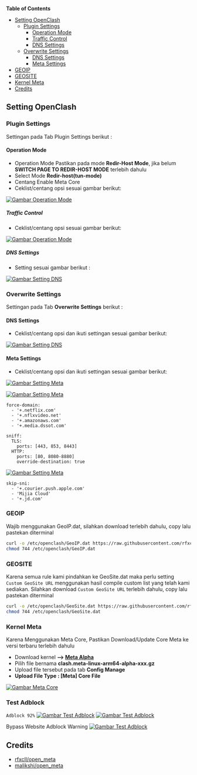 **Table of Contents**

- [Setting OpenClash](#setting-openclash)
  - [Plugin Settings](#plugin-settings)
    - [Operation Mode](#operation-mode)
    - [Traffic Control](#traffic-control)
    - [DNS Settings](#dns-settings)
  - [Overwrite Settings](#overwrite-settings)
    - [DNS Settings](#dns-settings)
    - [Meta Settings](#meta-settings)
- [GEOIP](#geoip)
- [GEOSITE](#geosite)
- [Kernel Meta](#kernel-meta)
- [Credits](#credits)

## Setting OpenClash

### Plugin Settings

Settingan pada Tab Plugin Settings berikut :

#### Operation Mode

- Operation Mode Pastikan pada mode **Redir-Host Mode**, jika belum **SWITCH PAGE TO REDIR-HOST MODE** terlebih dahulu
- Select Mode **Redir-host(tun-mode)**
- Centang Enable Meta Core
- Ceklist/centang opsi sesuai gambar berikut:

[![Gambar Operation Mode](https://raw.githubusercontent.com/dantewrt/DanteWRT-Meta/main/images/operationmode.PNG "Operation Mode")](https://raw.githubusercontent.com/dantewrt/DanteWRT-Meta/main/images/operationmode.PNG)

##### Traffic Control

- Ceklist/centang opsi sesuai gambar berikut:

[![Gambar Operation Mode](https://raw.githubusercontent.com/dantewrt/DanteWRT-Meta/main/images/operationmode-2.PNG "Operation Mode")](https://raw.githubusercontent.com/dantewrt/DanteWRT-Meta/main/images/operationmode-2.PNG)

##### DNS Settings
- Setting sesuai gambar berikut :

[![Gambar Setting DNS](https://raw.githubusercontent.com/dantewrt/DanteWRT-Meta/main/images/dnssetting-1.PNG "Setting DNS")](https://raw.githubusercontent.com/dantewrt/DanteWRT-Meta/main/images/dnssetting-1.PNG)

### Overwrite Settings

Settingan pada Tab **Overwrite Settings** berikut :

#### DNS Settings

- Ceklist/centang opsi dan ikuti settingan sesuai gambar berikut:

[![Gambar Setting DNS](https://raw.githubusercontent.com/dantewrt/DanteWRT-Meta/main/images/dnssetting-2.PNG "Setting DNS")](https://raw.githubusercontent.com/dantewrt/DanteWRT-Meta/main/images/dnssetting-2.PNG)

#### Meta Settings

- Ceklist/centang opsi dan ikuti settingan sesuai gambar berikut:

[![Gambar Setting Meta](https://raw.githubusercontent.com/dantewrt/DanteWRT-Meta/main/images/metasetting-1.PNG "Setting Meta")](https://raw.githubusercontent.com/dantewrt/DanteWRT-Meta/main/images/metasetting-1.jpg)

[![Gambar Setting Meta](https://raw.githubusercontent.com/dantewrt/DanteWRT-Meta/main/images/metasetting-2.PNG "Setting Meta")](https://raw.githubusercontent.com/dantewrt/DanteWRT-Meta/main/images/metasetting-2.PNG)

```
force-domain:
  - '+.netflix.com'
  - '+.nflxvideo.net'
  - '+.amazonaws.com'
  - '+.media.dssot.com'
```

```
sniff:
  TLS:
    ports: [443, 853, 8443]
  HTTP:
    ports: [80, 8080-8880]
    override-destination: true
 ```
 
[![Gambar Setting Meta](https://raw.githubusercontent.com/dantewrt/DanteWRT-Meta/main/images/metasetting-3.PNG "Setting Meta")](https://raw.githubusercontent.com/dantewrt/DanteWRT-Meta/main/images/metasetting-3.PNG)

```
skip-sni:
  - '+.courier.push.apple.com'
  - 'Mijia Cloud'
  - '+.jd.com'
```
### GEOIP

Wajib menggunakan GeoIP.dat, silahkan download terlebih dahulu,
copy lalu pastekan diterminal

```sh
curl -o /etc/openclash/GeoIP.dat https://raw.githubusercontent.com/rfxcll/v2ray-rules-dat/release/GeoIP.dat
chmod 744 /etc/openclash/GeoIP.dat
```

### GEOSITE

Karena semua rule kami pindahkan ke GeoSite.dat maka perlu setting `Custom GeoSite URL` menggunakan hasil compile custom list yang telah kami sediakan.
Silahkan download `Custom GeoSite URL` terlebih dahulu,
copy lalu pastekan diterminal

```sh
curl -o /etc/openclash/GeoSite.dat https://raw.githubusercontent.com/rfxcll/v2ray-rules-dat/release/GeoSite.dat
chmod 744 /etc/openclash/GeoSite.dat
```

### Kernel Meta

Karena Menggunakan Meta Core, Pastikan Download/Update Core Meta ke versi terbaru terlebih dahulu

- Download kernel **--> [Meta Alpha](https://github.com/MetaCubeX/Clash.Meta/releases/tag/Prerelease-Alpha)**
- Pilih file bernama **clash.meta-linux-arm64-alpha-xxx.gz**
- Upload file tersebut pada tab **Config Manage**
- **Upload File Type : [Meta] Core File**

[![Gambar Meta Core](https://raw.githubusercontent.com/dantewrt/DanteWRT-Meta/main/images/metacore.PNG "Meta Core")](https://raw.githubusercontent.com/dantewrt/DanteWRT-Meta/main/images/metacore.PNG)

### Test Adblock

`Adblock 92%`
[![Gambar Test Adblock](https://raw.githubusercontent.com/dantewrt/DanteWRT-Meta/main/images/adblock1.PNG "Meta Core")](https://raw.githubusercontent.com/dantewrt/DanteWRT-Meta/main/images/adblock1.PNG)
[![Gambar Test Adblock](https://raw.githubusercontent.com/dantewrt/DanteWRT-Meta/main/images/adblock2.PNG "Meta Core")](https://raw.githubusercontent.com/dantewrt/DanteWRT-Meta/main/images/adblock2.PNG)

Bypass Website Adblock Warning
[![Gambar Test Adblock](https://raw.githubusercontent.com/dantewrt/DanteWRT-Meta/main/images/adblock3.PNG "Meta Core")](https://raw.githubusercontent.com/dantewrt/DanteWRT-Meta/main/images/adblock3.PNG)

## Credits

- [rfxcll/open_meta](https://github.com/rfxcll/open_meta)
- [malikshi/open_meta](https://github.com/malikshi/open_meta)
